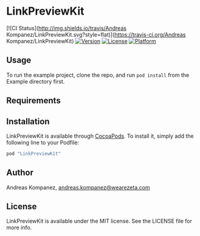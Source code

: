# LinkPreviewKit

[![CI Status](http://img.shields.io/travis/Andreas Kompanez/LinkPreviewKit.svg?style=flat)](https://travis-ci.org/Andreas Kompanez/LinkPreviewKit)
[![Version](https://img.shields.io/cocoapods/v/LinkPreviewKit.svg?style=flat)](http://cocoapods.org/pods/LinkPreviewKit)
[![License](https://img.shields.io/cocoapods/l/LinkPreviewKit.svg?style=flat)](http://cocoapods.org/pods/LinkPreviewKit)
[![Platform](https://img.shields.io/cocoapods/p/LinkPreviewKit.svg?style=flat)](http://cocoapods.org/pods/LinkPreviewKit)

## Usage

To run the example project, clone the repo, and run `pod install` from the Example directory first.

## Requirements

## Installation

LinkPreviewKit is available through [CocoaPods](http://cocoapods.org). To install
it, simply add the following line to your Podfile:

```ruby
pod "LinkPreviewKit"
```

## Author

Andreas Kompanez, andreas.kompanez@wearezeta.com

## License

LinkPreviewKit is available under the MIT license. See the LICENSE file for more info.

